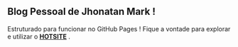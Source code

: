 Blog Pessoal de Jhonatan Mark !
------------------------------

Estruturado para funcionar no GitHub Pages ! Fique a vontade para
explorar e utilizar o **[HOTSITE](http://jhoemrs.github.io)** .
